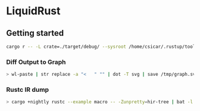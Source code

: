 # LiquidRust



## Getting started

```bash
cargo r -- -L crate=./target/debug/ --sysroot /home/csicar/.rustup/toolchains/nightly-2022-02-17-x86_64-unknown-linux-gnu ./verification/examples/macro.rs -o /tmp/macro
```

### Diff Output to Graph

```bash
> wl-paste | str replace -a "<   " "" | dot -T svg | save /tmp/graph.svg; firefox /tmp/graph.svg
```


### Rustc IR dump

```bash
> cargo +nightly rustc --example macro -- -Zunpretty=hir-tree | bat -l rust --plain
```
